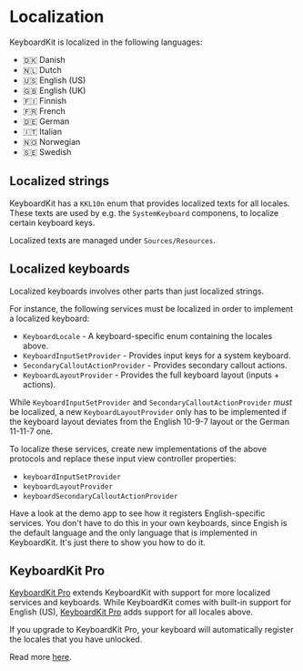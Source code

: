 # Localization

KeyboardKit is localized in the following languages:

* 🇩🇰 Danish
* 🇳🇱 Dutch
* 🇺🇸 English (US)
* 🇬🇧 English (UK)
* 🇫🇮 Finnish
* 🇫🇷 French
* 🇩🇪 German
* 🇮🇹 Italian
* 🇳🇴 Norwegian
* 🇸🇪 Swedish 


## Localized strings

KeyboardKit has a `KKL10n` enum that provides localized texts for all locales. These texts are used by e.g. the `SystemKeyboard` componens, to localize certain keyboard keys.

Localized texts are managed under `Sources/Resources`.


## Localized keyboards

Localized keyboards involves other parts than just localized strings.

For instance, the following services must be localized in order to implement a localized keyboard:

* `KeyboardLocale` - A keyboard-specific enum containing the locales above.
* `KeyboardInputSetProvider` - Provides input keys for a system keyboard.
* `SecondaryCalloutActionProvider` - Provides secondary callout actions.
* `KeyboardLayoutProvider` - Provides the full keyboard layout (inputs + actions).

While `KeyboardInputSetProvider` and `SecondaryCalloutActionProvider` *must* be localized, a new `KeyboardLayoutProvider` only has to be implemented if the keyboard layout deviates from the English 10-9-7 layout or the German 11-11-7 one.   

To localize these services, create new implementations of the above protocols and replace these input view controller properties:

* `keyboardInputSetProvider`
* `keyboardLayoutProvider`
* `keyboardSecondaryCalloutActionProvider`

Have a look at the demo app to see how it registers English-specific services. You don't have to do this in your own keyboards, since Engish is the default language and the only language that is implemented in KeyboardKit. It's just there to show you how to do it.


## KeyboardKit Pro

[KeyboardKit Pro][Pro] extends KeyboardKit with support for more localized services and keyboards. While KeyboardKit comes with built-in support for English (US), [KeyboardKit Pro][Pro] adds support for all locales above.

If you upgrade to KeyboardKit Pro, your keyboard will automatically register the locales that you have unlocked.

Read more [here][Pro].


[Pro]: https://github.com/KeyboardKit/KeyboardKitPro
